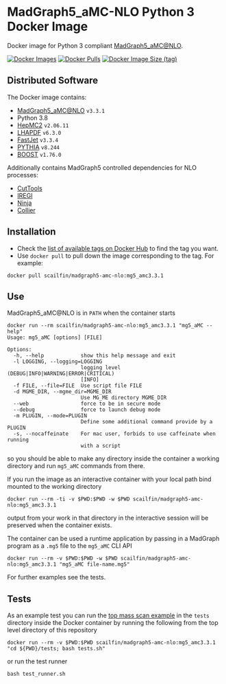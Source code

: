 # MadGraph5_aMC-NLO Python 3 Docker Image

Docker image for Python 3 compliant [MadGraph5_aMC@NLO](https://launchpad.net/mg5amcnlo).

[![Docker Images](https://github.com/scailfin/MadGraph5_aMC-NLO/actions/workflows/docker-debian.yml/badge.svg?branch=main)](https://github.com/scailfin/MadGraph5_aMC-NLO/actions/workflows/docker-debian.yml?query=branch%3Amain)
[![Docker Pulls](https://img.shields.io/docker/pulls/scailfin/madgraph5-amc-nlo)](https://hub.docker.com/r/scailfin/madgraph5-amc-nlo)
[![Docker Image Size (tag)](https://img.shields.io/docker/image-size/scailfin/madgraph5-amc-nlo/latest)](https://hub.docker.com/r/scailfin/madgraph5-amc-nlo/tags?name=latest)

## Distributed Software

The Docker image contains:

* [MadGraph5_aMC@NLO](https://launchpad.net/mg5amcnlo) `v3.3.1`
* Python 3.8
* [HepMC2](http://hepmc.web.cern.ch/hepmc/) `v2.06.11`
* [LHAPDF](https://lhapdf.hepforge.org/) `v6.3.0`
* [FastJet](http://fastjet.fr/) `v3.3.4`
* [PYTHIA](http://home.thep.lu.se/~torbjorn/Pythia.html) `v8.244`
* [BOOST](https://www.boost.org/doc/libs/1_76_0/more/getting_started/unix-variants.html) `v1.76.0`

Additionally contains MadGraph5 controlled dependencies for NLO processes:

* [CutTools](https://inspirehep.net/literature/768411)
* [IREGI](https://inspirehep.net/literature/1293923)
* [Ninja](https://github.com/peraro/ninja)
* [Collier](https://inspirehep.net/literature/1451658)

## Installation

- Check the [list of available tags on Docker Hub](https://hub.docker.com/r/scailfin/madgraph5-amc-nlo/tags?page=1) to find the tag you want.
- Use `docker pull` to pull down the image corresponding to the tag. For example:

```
docker pull scailfin/madgraph5-amc-nlo:mg5_amc3.3.1
```

## Use

MadGraph5_aMC@NLO is in `PATH` when the container starts

```
docker run --rm scailfin/madgraph5-amc-nlo:mg5_amc3.3.1 "mg5_aMC --help"
Usage: mg5_aMC [options] [FILE]

Options:
  -h, --help            show this help message and exit
  -l LOGGING, --logging=LOGGING
                        logging level (DEBUG|INFO|WARNING|ERROR|CRITICAL)
                        [INFO]
  -f FILE, --file=FILE  Use script file FILE
  -d MGME_DIR, --mgme_dir=MGME_DIR
                        Use MG_ME directory MGME_DIR
  --web                 force to be in secure mode
  --debug               force to launch debug mode
  -m PLUGIN, --mode=PLUGIN
                        Define some additional command provide by a PLUGIN
  -s, --nocaffeinate    For mac user, forbids to use caffeinate when running
                        with a script
```

so you should be able to make any directory inside the container a working directory and run `mg5_aMC` commands from there.

If you run the image as an interactive container with your local path bind mounted to the working directory

```shell
docker run --rm -ti -v $PWD:$PWD -w $PWD scailfin/madgraph5-amc-nlo:mg5_amc3.3.1
```

output from your work in that directory in the interactive session will be preserved when the container exists.

The container can be used a runtime application by passing in a MadGraph program as a `.mg5` file to the `mg5_aMC` CLI API

```shell
docker run --rm -v $PWD:$PWD -w $PWD scailfin/madgraph5-amc-nlo:mg5_amc3.3.1 "mg5_aMC file-name.mg5"
```

For further examples see the tests.

## Tests

As an example test you can run the [top mass scan example](https://answers.launchpad.net/mg5amcnlo/+faq/2186) in the `tests` directory inside the Docker container by running the following from the top level directory of this repository

```shell
docker run --rm -v $PWD:$PWD scailfin/madgraph5-amc-nlo:mg5_amc3.3.1 "cd ${PWD}/tests; bash tests.sh"
```

or run the test runner

```shell
bash test_runner.sh
```

